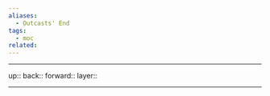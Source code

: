 ```yaml
---
aliases:
  - Outcasts' End
tags:
  - moc
related:
---
```


***

up:: 
back:: 
forward:: 
layer:: 

***
